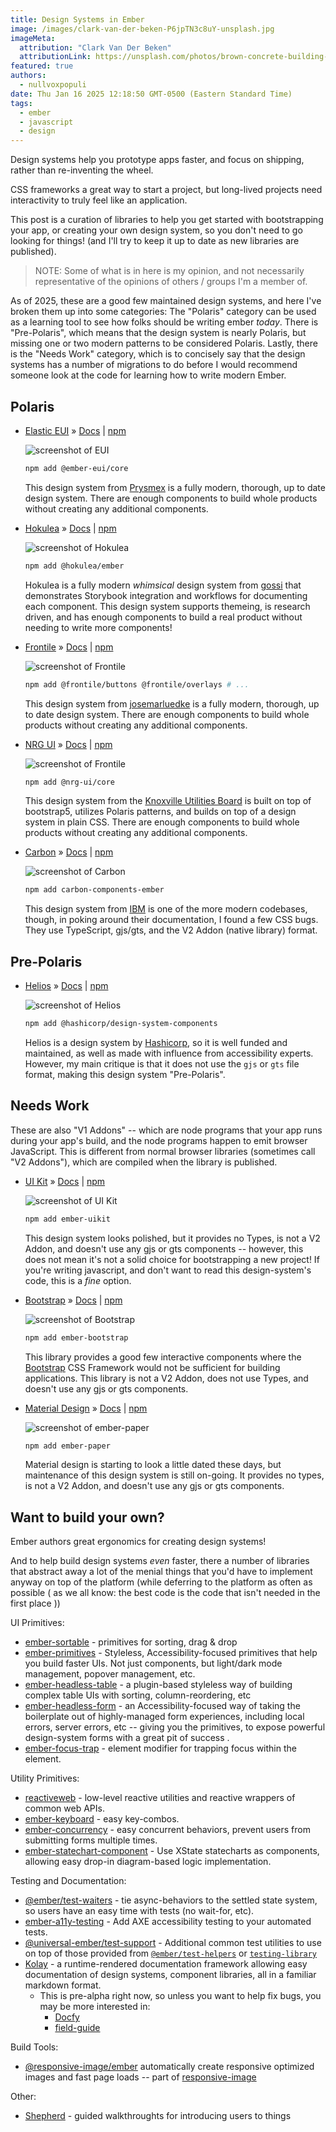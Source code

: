 ```yaml
---
title: Design Systems in Ember
image: /images/clark-van-der-beken-P6jpTN3c8uY-unsplash.jpg
imageMeta:
  attribution: "Clark Van Der Beken"
  attributionLink: https://unsplash.com/photos/brown-concrete-building-P6jpTN3c8uY
featured: true
authors:
  - nullvoxpopuli
date: Thu Jan 16 2025 12:18:50 GMT-0500 (Eastern Standard Time)
tags:
  - ember
  - javascript
  - design
---
```


Design systems help you prototype apps faster, and focus on shipping, rather than re-inventing the wheel.

CSS frameworks a great way to start a project, but long-lived projects need interactivity to truly feel like an application. 

This post is a curation of libraries to help you get started with bootstrapping your app, or creating your own design system, so you don't need to go looking for things!
(and I'll try to keep it up to date as new libraries are published).

 
> NOTE: Some of what is in here is my opinion, and not necessarily representative of the opinions of others / groups I'm a member of. 


As of 2025, these are a good few maintained design systems, and here I've broken them up into some categories: 
The "Polaris" category can be used as a learning tool to see how folks should be writing ember _today_. 
There is "Pre-Polaris", which means that the design system is nearly Polaris, but missing one or two modern patterns to be considered Polaris.
Lastly, there is the "Needs Work" category, which is to concisely say that the design systems has a number of migrations to do before I would recommend someone look at the code for learning how to write modern Ember.

<style>
  /* blog theme uses the wrong default */
  p img {
    max-width: 100% !important;
  }
</style>

## Polaris 

- [Elastic EUI](https://github.com/prysmex/ember-eui/tree/master) » [Docs](https://ember-eui.vercel.app/) | [npm](https://www.npmjs.com/package/@ember-eui/core)

    ![screenshot of EUI](/images/design-systems/ember-eui.png)

    ```bash
    npm add @ember-eui/core 
    ```

    This design system from [Prysmex](https://www.prysmex.com/) is a fully modern, thorough, up to date design system.
    There are enough components to build whole products without creating any additional components.

- [Hokulea](https://github.com/hokulea/hokulea) » [Docs](https://hokulea.netlify.app/) | [npm](https://www.npmjs.com/package/@hokulea/ember) 

    ![screenshot of Hokulea](/images/design-systems/hokulea.png)

    ```bash
    npm add @hokulea/ember
    ```

    Hokulea is a fully modern _whimsical_ design system from [gossi](https://github.com/gossi) that demonstrates Storybook integration and workflows for documenting each component. This design system supports themeing, is research driven, and has enough components to build a real product without needing to write more components!

- [Frontile](https://github.com/josemarluedke/frontile) » [Docs](https://frontile.dev/) | [npm](https://www.npmjs.com/package/@frontile/buttons) 

    ![screenshot of Frontile](/images/design-systems/frontile.png)

    ```bash
    npm add @frontile/buttons @frontile/overlays # ... 
    ```

    This design system from [josemarluedke](https://github.com/josemarluedke) is a fully modern, thorough, up to date design system.
    There are enough components to build whole products without creating any additional components.

- [NRG UI](https://github.com/knoxville-utilities-board/nrg-ui) » [Docs](https://knoxville-utilities-board.github.io/nrg-ui/) | [npm](https://www.npmjs.com/package/@nrg-ui/core)

    ![screenshot of Frontile](/images/design-systems/nrg-ui.png)

    ```bash
    npm add @nrg-ui/core 
    ```

    This design system from the [Knoxville Utilities Board](https://www.kub.org/) is built on top of bootstrap5, utilizes Polaris patterns, and builds on top of a design system in plain CSS.
    There are enough components to build whole products without creating any additional components.

- [Carbon](https://github.com/IBM/carbon-components-ember) » [Docs](https://ibm.github.io/carbon-components-ember/) | [npm](https://www.npmjs.com/package/carbon-components-ember) 

    ![screenshot of Carbon](/images/design-systems/carbon.png)

    ```bash
    npm add carbon-components-ember
    ```

    This design system from [IBM](https://www.ibm.com/) is one of the more modern codebases, though, in poking around their documentation, I found a few CSS bugs. 
    They use TypeScript, gjs/gts, and the V2 Addon (native library) format.

## Pre-Polaris 

- [Helios](https://github.com/hashicorp/design-system) » [Docs](https://helios.hashicorp.design/) | [npm](https://www.npmjs.com/package/@hashicorp/design-system-components)

    ![screenshot of Helios](/images/design-systems/helios.png)
    
    ```bash
    npm add @hashicorp/design-system-components
    ```

    Helios is a design system by [Hashicorp](https://www.hashicorp.com/), so it is well funded and maintained, as well as made with influence from accessibility experts.
    However, my main critique is that it does not use the `gjs` or `gts` file format, making this design system "Pre-Polaris".

## Needs Work 

These are also "V1 Addons" -- which are node programs that your app runs during your app's build, and the node programs happen to emit browser JavaScript.
This is different from normal browser libraries (sometimes call "V2 Addons"), which are compiled when the library is published.

- [UI Kit](https://github.com/adfinis/ember-uikit) » [Docs](https://docs.adfinis.com/ember-uikit/) | [npm](https://www.npmjs.com/package/ember-uikit)

    ![screenshot of UI Kit](/images/design-systems/uikit.png)

    ```bash
    npm add ember-uikit
    ```

    This design system looks polished, but it provides no Types, is not a V2 Addon, and doesn't use any gjs or gts components -- however, this does not mean it's not a solid choice for bootstrapping a new project! If you're writing javascript, and don't want to read this design-system's code, this is a _fine_ option.


- [Bootstrap](https://www.ember-bootstrap.com/) » [Docs](https://www.ember-bootstrap.com/) | [npm](https://www.npmjs.com/package/ember-bootstrap)

    ![screenshot of Bootstrap](/images/design-systems/ember-bootstrap.png)

    ```bash
    npm add ember-bootstrap
    ```

    This library provides a good few interactive components where the [Bootstrap](https://getbootstrap.com/) CSS Framework would not be sufficient for building applications.
    This library is not a V2 Addon, does not use Types, and doesn't use any gjs or gts components.


- [Material Design](https://github.com/adopted-ember-addons/ember-paper) » [Docs](https://ember-paper.netlify.app/) | [npm](https://www.npmjs.com/package/ember-paper)

    ![screenshot of ember-paper](/images/design-systems/ember-paper.png)

    ```bash
    npm add ember-paper
    ```

    Material design is starting to look a little dated these days, but maintenance of this design system is still on-going. It provides no types, is not a V2 Addon, and doesn't use any gjs or gts components.



## Want to build your own?

Ember authors great ergonomics for creating design systems!

And to help build design systems _even_ faster, there a number of libraries that abstract away a lot of the menial things that you'd have to implement anyway on top of the platform (while deferring to the platform as often as possible ( as we all know: the best code is the code that isn't needed in the first place )) 

UI Primitives:
  - [ember-sortable](https://emberobserver.com/addons/ember-sortable) - primitives for sorting, drag & drop
  - [ember-primitives](https://ember-primitives.pages.dev/) - Styleless, Accessibility-focused primitives that help you build faster UIs. Not just components, but light/dark mode management, popover management, etc.
  - [ember-headless-table](https://github.com/CrowdStrike/ember-headless-table) - a plugin-based styleless way of building complex table UIs with sorting, column-reordering, etc
  - [ember-headless-form](https://github.com/CrowdStrike/ember-headless-form) - an Accessibility-focused way of taking the boilerplate out of highly-managed form experiences, including local errors, server errors, etc -- giving you the primitives, to expose powerful design-system forms with a great pit of success .
  - [ember-focus-trap](https://emberobserver.com/addons/ember-focus-trap) - element modifier for trapping focus within the element.

Utility Primitives:
  - [reactiveweb](https://reactive.nullvoxpopuli.com/) - low-level reactive utilities and reactive wrappers of common web APIs.
  - [ember-keyboard](https://emberobserver.com/addons/ember-keyboard) - easy key-combos.
  - [ember-concurrency](https://emberobserver.com/addons/ember-concurrency) - easy concurrent behaviors, prevent users from submitting forms multiple times.
  - [ember-statechart-component](https://github.com/NullVoxPopuli/ember-statechart-component) - Use XState statecharts as components, allowing easy drop-in diagram-based logic implementation.

Testing and Documentation:

  - [@ember/test-waiters](https://emberobserver.com/addons/@ember/test-waiters) - tie async-behaviors to the settled state system, so users have an easy time with tests (no wait-for, etc).
  - [ember-a11y-testing](https://emberobserver.com/addons/ember-a11y-testing) - Add AXE accessibility testing to your automated tests.
  - [@universal-ember/test-support](https://github.com/universal-ember/test-support) - Additional common test utilities to use on top of those provided from [`@ember/test-helpers`](https://github.com/emberjs/ember-test-helpers) or [`testing-library`](https://testing-library.com/docs/dom-testing-library/intro)
  - [Kolay](https://github.com/universal-ember/kolay) - a runtime-rendered documentation framework allowing easy documentation of design systems, component libraries, all in a familiar markdown format. 
      - This is pre-alpha right now, so unless you want to help fix bugs, you may be more interested in:
        - [Docfy](https://docfy.dev/) 
        - [field-guide](https://github.com/empress/field-guide) 

Build Tools:

  - [@responsive-image/ember](https://emberobserver.com/addons/@responsive-image/ember) automatically create responsive optimized images and fast page loads -- part of [responsive-image](https://github.com/simonihmig/responsive-image) 


Other:

  - [Shepherd](https://github.com/RobbieTheWagner/ember-shepherd) - guided walkthroughts for introducing users to things


